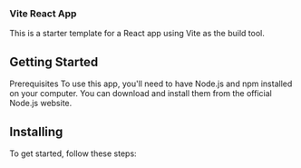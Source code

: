 ### Vite React App
This is a starter template for a React app using Vite as the build tool.

## Getting Started
Prerequisites
To use this app, you'll need to have Node.js and npm installed on your computer. You can download and install them from the official Node.js website.

## Installing
To get started, follow these steps:

